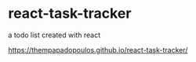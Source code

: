 # react-task-tracker

a todo list
created with react


https://thempapadopoulos.github.io/react-task-tracker/
